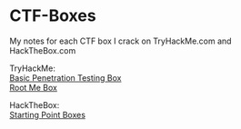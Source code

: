 # CTF-Boxes
My notes for each CTF box I crack on TryHackMe.com and HackTheBox.com

TryHackMe:<br>
[Basic Penetration Testing Box](./TryHackMe/BasicPenetrationTestingBox/BasicPenetrationTestingBox.md)<br>
[Root Me Box](./TryHackMe/RootMeBox/RootMeBox.md)<br>

HackTheBox:<br>
[Starting Point Boxes](./HackTheBox/StartingPointBoxes/StartingPointBoxes.md)<br>
